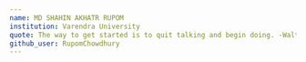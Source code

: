 ```yaml
---
name: MD SHAHIN AKHATR RUPOM
institution: Varendra University
quote: The way to get started is to quit talking and begin doing. -Walt Disney
github_user: RupomChowdhury
---
```

